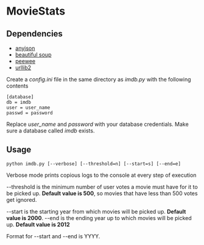 MovieStats
==========

Dependencies
------------

- [anyjson](http://pypi.python.org/pypi/anyjson/0.2.0)
- [beautiful soup](http://www.crummy.com/software/BeautifulSoup/)
- [peewee](https://github.com/coleifer/peewee)
- [urllib2](http://docs.python.org/2/library/urllib2.html)


Create a _config.ini_ file in the same directory as _imdb.py_ with the following contents

```
[database]
db = imdb
user = user_name
passwd = password
```

Replace *user_name* and _password_ with your database credentials. 
Make sure a database called _imdb_ exists.

Usage
-----

```
python imdb.py [--verbose] [--threshold=n] [--start=s] [--end=e]
```

Verbose mode prints copious logs to the console at every step of execution

--threshold is the minimum number of user votes a movie must have for it to be picked up. **Default value is 500**, so movies that have less than 500 votes get ignored.

--start is the starting year from which movies will be picked up. **Default value is 2000**.
--end is the ending year up to which movies will be picked up. **Default value is 2012**

Format for --start and --end is YYYY.